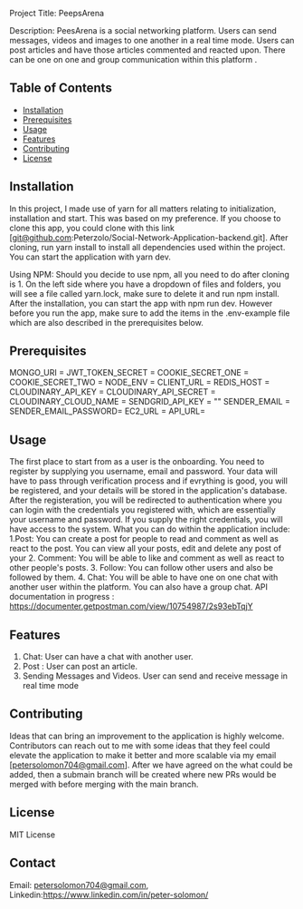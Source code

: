 Project Title: PeepsArena

Description: PeesArena is a social networking platform. Users can send messages, videos and images to one another in a real time mode. Users can post articles and have those articles commented and reacted upon. There can be one on one and group communication within this platform .

## Table of Contents

- [Installation](#installation)
- [Prerequisites](#prerequisites)
- [Usage](#usage)
- [Features](#features)
- [Contributing](#contributing)
- [License](#license)

## Installation

In this project, I made use of yarn for all matters relating to initialization, installation and start. This was based on my preference. If you choose to clone this app, you could clone with this link [git@github.com:Peterzolo/Social-Network-Application-backend.git]. After cloning, run yarn install to install all dependencies used within the project. You can start the application with yarn dev.

Using NPM: Should you decide to use npm, all you need to do after cloning is 1. On the left side where you have a dropdown of files and folders, you will see a file called yarn.lock, make sure to delete it and run npm install. After the installation, you can start the app with npm run dev. However before you run the app, make sure to add the items in the .env-example file which are also described in the prerequisites below.

## Prerequisites

MONGO_URI =
JWT_TOKEN_SECRET =
COOKIE_SECRET_ONE =
COOKIE_SECRET_TWO =
NODE_ENV =
CLIENT_URL =
REDIS_HOST =
CLOUDINARY_API_KEY =
CLOUDINARY_API_SECRET =
CLOUDINARY_CLOUD_NAME =
SENDGRID_API_KEY = ""
SENDER_EMAIL =
SENDER_EMAIL_PASSWORD=
EC2_URL =
API_URL=

## Usage

The first place to start from as a user is the onboarding. You need to register by supplying you username, email and password. Your data will have to pass through verification process and if evrything is good, you will be registered, and your details will be stored in the application's database. After the registeration, you will be redirected to authentication where you can login with the credentials you registered with, which are essentially your username and password. If you supply the right credentials, you will have access to the system.
What you can do within the application include: 1.Post: You can create a post for people to read and comment as well as react to the post. You can view all your posts, edit and delete any post of your 2. Comment: You will be able to like and comment as well as react to other people's posts. 3. Follow: You can follow other users and also be followed by them. 4. Chat: You will be able to have one on one chat with another user within the platform. You can also have a group chat. API documentation in progress : https://documenter.getpostman.com/view/10754987/2s93ebTqjY

## Features

1. Chat: User can have a chat with another user.
2. Post : User can post an article.
3. Sending Messages and Videos. User can send and receive message in real time mode

## Contributing

Ideas that can bring an improvement to the application is highly welcome. Contributors can reach out to me with some ideas that they feel could elevate the application to make it better and more scalable via my email [petersolomon704@gmail.com]. After we have agreed on the what could be added, then a submain branch will be created where new PRs would be merged with before merging with the main branch.

## License

MIT License

## Contact

Email: petersolomon704@gmail.com, Linkedin:https://www.linkedin.com/in/peter-solomon/
